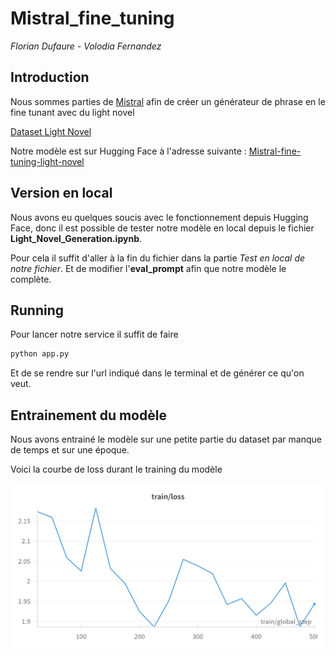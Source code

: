 # Mistral_fine_tuning

*Florian Dufaure - Volodia Fernandez*

## Introduction

Nous sommes parties de [Mistral](https://huggingface.co/mistralai/Mistral-7B-v0.1) afin de créer un générateur de phrase en le fine tunant avec du light novel

[Dataset Light Novel](https://huggingface.co/datasets/alpindale/light-novels)


Notre modèle est sur Hugging Face à l'adresse suivante : [Mistral-fine-tuning-light-novel](https://huggingface.co/FloVolo/mistral-flo-finetune-2-T4)

## Version en local

Nous avons eu quelques soucis avec le fonctionnement depuis Hugging Face, donc il est possible de tester notre modèle en local depuis le fichier **Light_Novel_Generation.ipynb**.

Pour cela il suffit d'aller à la fin du fichier dans la partie *Test en local de notre fichier*. Et de modifier l'**eval_prompt** afin que notre modèle le complète.


## Running

Pour lancer notre service il suffit de faire 

```py
python app.py
```

Et de se rendre sur l'url indiqué dans le terminal et de générer ce qu'on veut.

## Entrainement du modèle

Nous avons entrainé le modèle sur une petite partie du dataset par manque de temps et sur une époque.

Voici la courbe de loss durant le training du modèle

<img src="img/Loss_during_training.png" alt="Loss function during training" width="600"/>

